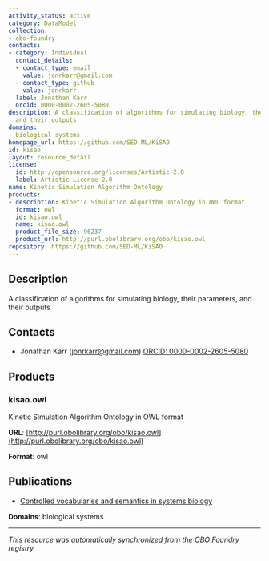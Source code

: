 ```yaml
---
activity_status: active
category: DataModel
collection:
- obo-foundry
contacts:
- category: Individual
  contact_details:
  - contact_type: email
    value: jonrkarr@gmail.com
  - contact_type: github
    value: jonrkarr
  label: Jonathan Karr
  orcid: 0000-0002-2605-5080
description: A classification of algorithms for simulating biology, their parameters,
  and their outputs
domains:
- biological systems
homepage_url: https://github.com/SED-ML/KiSAO
id: kisao
layout: resource_detail
license:
  id: http://opensource.org/licenses/Artistic-2.0
  label: Artistic License 2.0
name: Kinetic Simulation Algorithm Ontology
products:
- description: Kinetic Simulation Algorithm Ontology in OWL format
  format: owl
  id: kisao.owl
  name: kisao.owl
  product_file_size: 96237
  product_url: http://purl.obolibrary.org/obo/kisao.owl
repository: https://github.com/SED-ML/KiSAO
---
```

## Description

A classification of algorithms for simulating biology, their parameters, and their outputs

## Contacts

- Jonathan Karr (jonrkarr@gmail.com) [ORCID: 0000-0002-2605-5080](https://orcid.org/0000-0002-2605-5080)

## Products

### kisao.owl

Kinetic Simulation Algorithm Ontology in OWL format

**URL**: [http://purl.obolibrary.org/obo/kisao.owl](http://purl.obolibrary.org/obo/kisao.owl)

**Format**: owl

## Publications

- [Controlled vocabularies and semantics in systems biology](https://www.ncbi.nlm.nih.gov/pubmed/22027554)

**Domains**: biological systems

---

*This resource was automatically synchronized from the OBO Foundry registry.*